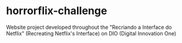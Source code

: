 # horrorflix-challenge
 Website project developed throughout the "Recriando a Interface do Netflix" (Recreating Netflix's Interface) on DIO (Digital Innovation One)
